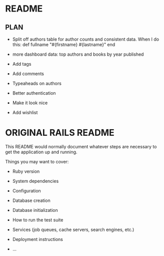 # README
## PLAN

* Split off authors table for author counts and consistent data. When I do this: 
    def fullname
        "#{firstname} #{lastname}"
    end

* more dashboard data: top authors and books by year published
* Add tags
* Add comments
* Typeaheads on authors
* Better authentication
* Make it look nice
* Add wishlist

# ORIGINAL RAILS README
This README would normally document whatever steps are necessary to get the
application up and running.

Things you may want to cover:

* Ruby version

* System dependencies

* Configuration

* Database creation

* Database initialization

* How to run the test suite

* Services (job queues, cache servers, search engines, etc.)

* Deployment instructions

* ...
